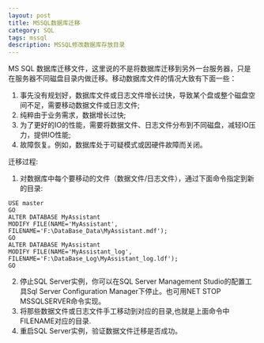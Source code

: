 ```yaml
---
layout: post
title: MSSQL数据库迁移
category: SQL
tags: mssql
description: MSSQL修改数据库存放目录
---
```


MS SQL 数据库迁移文件，这里说的不是将数据库迁移到另外一台服务器，只是在服务器不同磁盘目录内做迁移。移动数据库文件的情况大致有下面一些：

1. 事先没有规划好，数据库文件或日志文件增长过快，导致某个盘或整个磁盘空间不足，需要移动数据文件或日志文件;
2. 纯粹由于业务需求，数据增长过快;
3. 为了更好的IO的性能，需要将数据文件、日志文件分布到不同磁盘，减轻IO压力，提供IO性能;
4. 故障恢复。例如，数据库处于可疑模式或因硬件故障而关闭。

迁移过程:

1. 对数据库中每个要移动的文件（数据文件/日志文件），通过下面命令指定到新的目录:

```
USE master
GO
ALTER DATABASE MyAssistant
MODIFY FILE(NAME='MyAssistant', FILENAME='F:\DataBase_Data\MyAssistant.mdf');
GO
ALTER DATABASE MyAssistant
MODIFY FILE(NAME='MyAssistant_log', FILENAME='F:\DataBase_Log\MyAssistant_log.ldf');
GO
```

2. 停止SQL Server实例，你可以在SQL Server Management Studio的配置工具Sql Server Configuration Manager下停止。也可用NET STOP MSSQLSERVER命令实现。
3. 将那些数据文件或日志文件手工移动到对应的目录,也就是上面命令中FILENAME对应的目录.
4. 重启SQL Server实例，验证数据文件迁移是否成功。